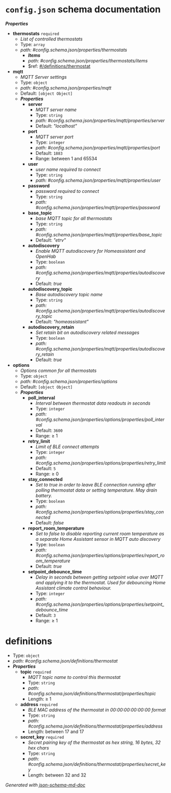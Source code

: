 # `config.json` schema documentation

**_Properties_**

 - <b id="#config.schema.json/properties/thermostats">thermostats</b> `required`
	 - _List of controlled thermostats_
	 - Type: `array`
	 - <i id="#config.schema.json/properties/thermostats">path: #config.schema.json/properties/thermostats</i>
		 - **_Items_**
		 - <i id="#config.schema.json/properties/thermostats/items">path: #config.schema.json/properties/thermostats/items</i>
		 - &#36;ref: [#/definitions/thermostat](#/definitions/thermostat)
 - <b id="#config.schema.json/properties/mqtt">mqtt</b>
	 - _MQTT Server settings_
	 - Type: `object`
	 - <i id="#config.schema.json/properties/mqtt">path: #config.schema.json/properties/mqtt</i>
	 - Default: `[object Object]`
	 - **_Properties_**
		 - <b id="#config.schema.json/properties/mqtt/properties/server">server</b>
			 - _MQTT server name_
			 - Type: `string`
			 - <i id="#config.schema.json/properties/mqtt/properties/server">path: #config.schema.json/properties/mqtt/properties/server</i>
			 - Default: _"localhost"_
		 - <b id="#config.schema.json/properties/mqtt/properties/port">port</b>
			 - _MQTT server port_
			 - Type: `integer`
			 - <i id="#config.schema.json/properties/mqtt/properties/port">path: #config.schema.json/properties/mqtt/properties/port</i>
			 - Default: `1883`
			 - Range: between 1 and 65534
		 - <b id="#config.schema.json/properties/mqtt/properties/user">user</b>
			 - _user name required to connect_
			 - Type: `string`
			 - <i id="#config.schema.json/properties/mqtt/properties/user">path: #config.schema.json/properties/mqtt/properties/user</i>
		 - <b id="#config.schema.json/properties/mqtt/properties/password">password</b>
			 - _password required to connect_
			 - Type: `string`
			 - <i id="#config.schema.json/properties/mqtt/properties/password">path: #config.schema.json/properties/mqtt/properties/password</i>
		 - <b id="#config.schema.json/properties/mqtt/properties/base_topic">base_topic</b>
			 - _base MQTT topic for all thermostats_
			 - Type: `string`
			 - <i id="#config.schema.json/properties/mqtt/properties/base_topic">path: #config.schema.json/properties/mqtt/properties/base_topic</i>
			 - Default: _"etrv"_
		 - <b id="#config.schema.json/properties/mqtt/properties/autodiscovery">autodiscovery</b>
			 - _Enable MQTT autodiscovery for Homeassistant and OpenHab_
			 - Type: `boolean`
			 - <i id="#config.schema.json/properties/mqtt/properties/autodiscovery">path: #config.schema.json/properties/mqtt/properties/autodiscovery</i>
			 - Default: _true_
		 - <b id="#config.schema.json/properties/mqtt/properties/autodiscovery_topic">autodiscovery_topic</b>
			 - _Base autodiscovery topic name_
			 - Type: `string`
			 - <i id="#config.schema.json/properties/mqtt/properties/autodiscovery_topic">path: #config.schema.json/properties/mqtt/properties/autodiscovery_topic</i>
			 - Default: _"homeassistant"_
		 - <b id="#config.schema.json/properties/mqtt/properties/autodiscovery_retain">autodiscovery_retain</b>
			 - _Set retain bit on autodiscovery related messages_
			 - Type: `boolean`
			 - <i id="#config.schema.json/properties/mqtt/properties/autodiscovery_retain">path: #config.schema.json/properties/mqtt/properties/autodiscovery_retain</i>
			 - Default: _true_
 - <b id="#config.schema.json/properties/options">options</b>
	 - _Options common for all thermostats_
	 - Type: `object`
	 - <i id="#config.schema.json/properties/options">path: #config.schema.json/properties/options</i>
	 - Default: `[object Object]`
	 - **_Properties_**
		 - <b id="#config.schema.json/properties/options/properties/poll_interval">poll_interval</b>
			 - _Interval between thermostat data readouts in seconds_
			 - Type: `integer`
			 - <i id="#config.schema.json/properties/options/properties/poll_interval">path: #config.schema.json/properties/options/properties/poll_interval</i>
			 - Default: `3600`
			 - Range:  &ge; 1
		 - <b id="#config.schema.json/properties/options/properties/retry_limit">retry_limit</b>
			 - _Limit of BLE connect attempts_
			 - Type: `integer`
			 - <i id="#config.schema.json/properties/options/properties/retry_limit">path: #config.schema.json/properties/options/properties/retry_limit</i>
			 - Default: `5`
			 - Range:  &ge; 0
		 - <b id="#config.schema.json/properties/options/properties/stay_connected">stay_connected</b>
			 - _Set to true in order to leave BLE connection running after polling thermostat data or setting temperature. May drain battery._
			 - Type: `boolean`
			 - <i id="#config.schema.json/properties/options/properties/stay_connected">path: #config.schema.json/properties/options/properties/stay_connected</i>
			 - Default: _false_
		 - <b id="#config.schema.json/properties/options/properties/report_room_temperature">report_room_temperature</b>
			 - _Set to false to disable reporting current room temperature as a separate Home Assistant sensor in MQTT auto discovery_
			 - Type: `boolean`
			 - <i id="#config.schema.json/properties/options/properties/report_room_temperature">path: #config.schema.json/properties/options/properties/report_room_temperature</i>
			 - Default: _true_
		 - <b id="#config.schema.json/properties/options/properties/setpoint_debounce_time">setpoint_debounce_time</b>
			 - _Delay in seconds between getting setpoint value over MQTT and applying it to the thermostat. Used for debouncing Home Assistant climate control behaviour._
			 - Type: `integer`
			 - <i id="#config.schema.json/properties/options/properties/setpoint_debounce_time">path: #config.schema.json/properties/options/properties/setpoint_debounce_time</i>
			 - Default: `3`
			 - Range:  &ge; 1
# definitions

 - Type: `object`
 - <i id="#config.schema.json/definitions/thermostat">path: #config.schema.json/definitions/thermostat</i>
 - **_Properties_**
	 - <b id="#config.schema.json/definitions/thermostat/properties/topic">topic</b> `required`
		 - _MQTT topic name to control this thermostat_
		 - Type: `string`
		 - <i id="#config.schema.json/definitions/thermostat/properties/topic">path: #config.schema.json/definitions/thermostat/properties/topic</i>
		 - Length:  &ge; 1
	 - <b id="#config.schema.json/definitions/thermostat/properties/address">address</b> `required`
		 - _BLE MAC address of the thermostat in 00:00:00:00:00:00 format_
		 - Type: `string`
		 - <i id="#config.schema.json/definitions/thermostat/properties/address">path: #config.schema.json/definitions/thermostat/properties/address</i>
		 - Length: between 17 and 17
	 - <b id="#config.schema.json/definitions/thermostat/properties/secret_key">secret_key</b> `required`
		 - _Secret pairing key of the thermostat as hex string, 16 bytes, 32 hex chars_
		 - Type: `string`
		 - <i id="#config.schema.json/definitions/thermostat/properties/secret_key">path: #config.schema.json/definitions/thermostat/properties/secret_key</i>
		 - Length: between 32 and 32

_Generated with [json-schema-md-doc](https://brianwendt.github.io/json-schema-md-doc/)_